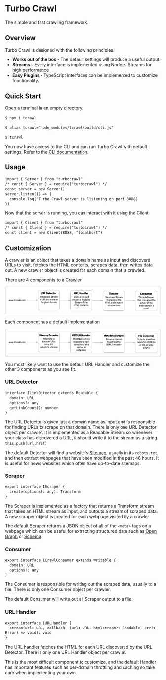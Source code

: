 # Turbo Crawl
  The simple and fast crawling framework.

## Overview

Turbo Crawl is designed with the following principles:

- **Works out of the box -** The default settings will produce a useful output.
- **Streams -** Every interface is implemented using Node.js Streams for high performance
- **Easy Plugins -** TypeScript interfaces can be implemented to customize functionality.

## Quick Start

Open a terminal in an empty directory.

`$ npm i tcrawl`

`$ alias tcrawl="node_modules/tcrawl/build/cli.js"`

`$ tcrawl`

You now have access to the CLI and can run Turbo Crawl with default settings. Refer to the [CLI documentation](https://github.com/sunnypurewal/tcrawl).

## Usage
```
import { Server } from "turbocrawl"
/* const { Server } = require("turbocrawl") */
const server = new Server()
server.listen(() => {
  console.log("Turbo Crawl server is listening on port 8088)
})
```

Now that the server is running, you can interact with it using the Client

```
import { Client } from "turbocrawl"
/* const { Client } = require("turbocrawl") */
const client = new Client(8088, "localhost")
```


## Customization

A crawler is an object that takes a domain name as input and discovers URLs to visit, fetches the HTML contents, scrapes data, then writes data out. A new crawler object is created for each domain that is crawled.

There are 4 components to a Crawler

![Turbo Crawl Pipeline](img/pipeline.png)

Each component has a default implementation

![Default Crawler Pipeline](img/default.png)

You most likely want to use the default URL Handler and customize the other 3 components as you see fit.

### URL Detector

```
interface ILinkDetector extends Readable {
  domain: URL
  options?: any
  getLinkCount(): number
}
```

The URL Detector is given just a domain name as input and is responsible for finding URLs to scrape on that domain. There is only one URL Detector object per crawler. It is implemented as a Readable Stream so whenever your class has discovered a URL, it should write it to the stream as a string. `this.push(url.href)`

The default Detector will find a website's [Sitemap](http://sitemaps.org), usually in its `robots.txt`, and then extract webpages that have been modified in the past 48 hours. It is useful for news websites which often have up-to-date sitemaps.

### Scraper

```
export interface IScraper {
  create(options?: any): Transform
}
```

The Scraper is implemented as a factory that returns a Transform stream that takes an HTML stream as input, and outputs a stream of scraped data. A new scraper object is created for each webpage visited by a crawler.

The default Scraper returns a JSON object of all of the `<meta>` tags on a webpage which can be useful for extracting structured data such as [Open Graph](https://ogp.me) or [Schema](https://schema.org/).

### Consumer
```
export interface ICrawlConsumer extends Writable {
  domain: URL
  options?: any
}
```

The Consumer is responsible for writing out the scraped data, usually to a file. There is only one Consumer object per crawler.

The default Consumer will write out all Scraper output to a file.

### URL Handler
```
export interface IURLHandler {
  stream(url: URL, callback: (url: URL, htmlstream?: Readable, err?: Error) => void): void
}
```

The URL handler fetches the HTML for each URL discovered by the URL Detector. There is only one URL Handler object per crawler. 

This is the most difficult component to customize, and the default Handler has important features such as per-domain throttling and caching so take care when implementing your own.
